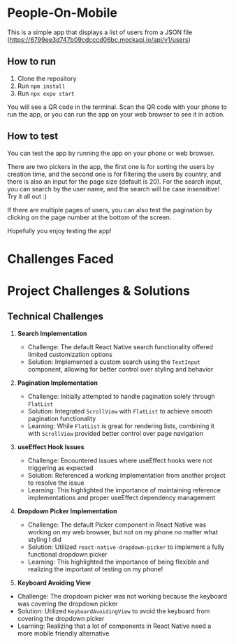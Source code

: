 # People-On-Mobile

This is a simple app that displays a list of users from a JSON file (https://6799ee3d747b09cdcccd06bc.mockapi.io/api/v1/users)

## How to run

1. Clone the repository
2. Run `npm install`
3. Run `npx expo start`

You will see a QR code in the terminal. Scan the QR code with your phone to run the app, or you can run the app on your web browser to see it in action.

## How to test

You can test the app by running the app on your phone or web browser.

There are two pickers in the app, the first one is for sorting the users by creation time, and the second one is for filtering the users by country, and there is also an input for the page size (default is 20). For the search input, you can search by the user name, and the search will be case insensitive! Try it all out :)

If there are multiple pages of users, you can also test the pagination by clicking on the page number at the bottom of the screen.

Hopefully you enjoy testing the app!

# Challenges Faced

# Project Challenges & Solutions

## Technical Challenges

1. **Search Implementation**
   - Challenge: The default React Native search functionality offered limited customization options
   - Solution: Implemented a custom search using the `TextInput` component, allowing for better control over styling and behavior

2. **Pagination Implementation**
   - Challenge: Initially attempted to handle pagination solely through `FlatList`
   - Solution: Integrated `ScrollView` with `FlatList` to achieve smooth pagination functionality
   - Learning: While `FlatList` is great for rendering lists, combining it with `ScrollView` provided better control over page navigation

3. **useEffect Hook Issues**
   - Challenge: Encountered issues where useEffect hooks were not triggering as expected
   - Solution: Referenced a working implementation from another project to resolve the issue
   - Learning: This highlighted the importance of maintaining reference implementations and proper useEffect dependency management

4. **Dropdown Picker Implementation**
   - Challenge: The default Picker component in React Native was working on my web browser, but not on my phone no matter what styling I did
   - Solution: Utilized `react-native-dropdown-picker` to implement a fully functional dropdown picker
   - Learning: This highlighted the importance of being flexible and realizing the important of testing on my phone!
 
 5. **Keyboard Avoiding View**
   - Challenge: The dropdown picker was not working because the keyboard was covering the dropdown picker
   - Solution: Utilized `KeyboardAvoidingView` to avoid the keyboard from covering the dropdown picker
   - Learning: Realizing that a lot of components in React Native need a more mobile friendly alternative